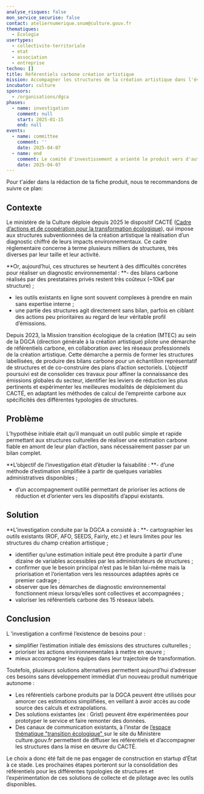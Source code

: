 ```yaml
---
analyse_risques: false
mon_service_securise: false
contact: ateliernumerique.snum@culture.gouv.fr
thematiques:
  - Écologie
usertypes:
  - collectivite-territoriale
  - etat
  - association
  - entreprise
techno: []
title: Référentiels carbone création artistique
mission: Accompagner les structures de la création artistique dans l'évaluation de leurs impacts environnements
incubator: culture
sponsors:
  - /organisations/dgca
phases:
  - name: investigation
    comment: null
    start: 2025-01-15
    end: null
events:
  - name: committee
    comment: ''
    date: 2025-04-07
  - name: end
    comment: Le comité d'investissement a orienté le produit vers d'autres pistes que celles d'une incubation.
    date: 2025-04-07
---
```

Pour t'aider dans la rédaction de ta fiche produit, nous te recommandons de suivre ce plan: 

## Contexte

Le ministère de la Culture déploie depuis 2025 le dispositif CACTÉ ([Cadre d’actions et de coopération pour la transformation écologique](https://www.culture.gouv.fr/fr/thematiques/transition-ecologique/le-cadre-d-actions-et-de-cooperation-pour-la-transformation-ecologique)), qui impose aux structures subventionnées de la création artistique la réalisation d’un diagnostic chiffré de leurs impacts environnementaux. Ce cadre réglementaire concerne à terme plusieurs milliers de structures, très diverses par leur taille et leur activité.

**Or, aujourd’hui, ces structures se heurtent à des difficultés concrètes pour réaliser un diagnostic environnemental :
**- des bilans carbone réalisés par des prestataires privés restent très coûteux (~10k€ par structure) ;
- les outils existants en ligne sont souvent complexes à prendre en main sans expertise interne ;
- une partie des structures agit directement sans bilan, parfois en ciblant des actions peu prioritaires au regard de leur véritable profil d’émissions.

Depuis 2023, la Mission transition écologique de la création (MTEC) au sein de la DGCA (direction générale à la création artistique) pilote une démarche de référentiels carbone, en collaboration avec les réseaux professionnels de la création artistique. Cette démarche a permis de former les structures labellisées, de produire des bilans carbone pour un échantillon représentatif de structures et de co-construire des plans d’action sectoriels. L’objectif poursuivi est de consolider ces travaux pour affiner la connaissance des émissions globales du secteur, identifier les leviers de réduction les plus pertinents et expérimenter les meilleures modalités de déploiement du CACTÉ, en adaptant les méthodes de calcul de l’empreinte carbone aux spécificités des différentes typologies de structures.

## Problème

L’hypothèse initiale était qu’il manquait un outil public simple et rapide permettant aux structures culturelles de réaliser une estimation carbone fiable en amont de leur plan d’action, sans nécessairement passer par un bilan complet.

**L’objectif de l’investigation était d’étudier la faisabilité :
**- d’une méthode d’estimation simplifiée à partir de quelques variables administratives disponibles ;
- d’un accompagnement outillé permettant de prioriser les actions de réduction et d’orienter vers les dispositifs d’appui existants.

## Solution

**L’investigation conduite par la DGCA a consisté à :
**- cartographier les outils existants (ROF, AFO, SEEDS, Fairly, etc.) et leurs limites pour les structures du champ création artistique ;
- identifier qu’une estimation initiale peut être produite à partir d’une dizaine de variables accessibles par les administrateurs de structures ;
- confirmer que le besoin principal n’est pas le bilan lui-même mais la priorisation et l’orientation vers les ressources adaptées après ce premier cadrage ;
- observer que les démarches de diagnostic environnemental fonctionnent mieux lorsqu’elles sont collectives et accompagnées ;
- valoriser les référentiels carbone des 15 réseaux labels.

## Conclusion

L ’investigation a confirmé l’existence de besoins pour :
- simplifier l’estimation initiale des émissions des structures culturelles ;
- prioriser les actions environnementales à mettre en œuvre ;
- mieux accompagner les équipes dans leur trajectoire de transformation.

Toutefois, plusieurs solutions alternatives permettent aujourd’hui d’adresser ces besoins sans développement immédiat d’un nouveau produit numérique autonome :
- Les référentiels carbone produits par la DGCA peuvent être utilisés pour amorcer ces estimations simplifiées, en veillant à avoir accès au code source des calculs et extrapolations.
- Des solutions existantes (ex : Grist) peuvent être expérimentées pour prototyper le service et faire remonter des données.
- Des canaux de communication existants, à l’instar de [l’espace thématique "transition écologique" ](https://www.culture.gouv.fr/fr/thematiques/transition-ecologique)sur le site du Ministère culture.gouv.fr  permettent de diffuser les référentiels et d’accompagner les structures dans la mise en œuvre du CACTÉ.

Le choix a donc été fait de ne pas engager de construction en startup d’État à ce stade. Les prochaines étapes porteront sur la consolidation des référentiels pour les différentes typologies de structures et l’expérimentation de ces solutions de collecte et de pilotage avec les outils disponibles.


